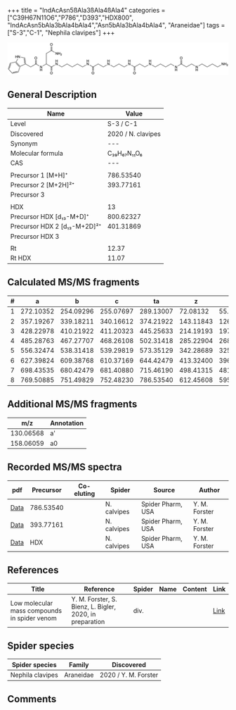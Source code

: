+++
title = "IndAcAsn5ßAla3ßAla4ßAla4"
categories = ["C39H67N11O6","P786","D393","HDX800",
"IndAcAsn5bAla3bAla4bAla4","Asn5bAla3bAla4bAla4",
"Araneidae"]
tags = ["S-3","C-1",
"Nephila clavipes"]
+++

![](/img/IndAcAsn5bAla3bAla4bAla4.png)

## General Description

| Name                       | Value              |
|----------------------------|--------------------|
| Level                      | S-3 / C-1          |
| Discovered                 | 2020 / N. clavipes |
| Synonym                    | ---                |
| Molecular formula          | C₃₉H₆₇N₁₁O₆                   |
| CAS                        | ---                |
|                            |                    |
| Precursor 1 [M+H]⁺         | 786.53540                   |
| Precursor 2 [M+2H]²⁺       | 393.77161                   |
| Precursor 3                |                    |
|                            |                    |
| HDX                        | 13                   |
| Precursor HDX   [d₁₃-M+D]⁺   | 800.62327                   |
| Precursor HDX 2 [d₁₃-M+2D]²⁺ | 401.31869                   |
| Precursor HDX 3            |                    |
|                            |                    |
| Rt                         | 12.37                   |
| Rt HDX                     | 11.07                   |

## Calculated MS/MS fragments

| # | a         | b         | c         | ta        | z         | y         | tz        |
|---|-----------|-----------|-----------|-----------|-----------|-----------|-----------|
| 1 | 272.10352 | 254.09296 | 255.07697 | 289.13007 | 72.08132 | 55.05477 | 89.10787 |
| 2 | 357.19267 | 339.18211 | 340.16612 | 374.21922 | 143.11843 | 126.09188 | 160.14498 |
| 3 | 428.22978 | 410.21922 | 411.20323 | 445.25633 | 214.19193 | 197.16538 | 231.21848 |
| 4 | 485.28763 | 467.27707 | 468.26108 | 502.31418 | 285.22904 | 268.20249 | 302.25559 |
| 5 | 556.32474 | 538.31418 | 539.29819 | 573.35129 | 342.28689 | 325.26034 | 359.31344 |
| 6 | 627.39824 | 609.38768 | 610.37169 | 644.42479 | 413.32400 | 396.29745 | 430.35055 |
| 7 | 698.43535 | 680.42479 | 681.40880 | 715.46190 | 498.41315 | 481.38660 | 515.43970 |
| 8 | 769.50885 | 751.49829 | 752.48230 | 786.53540 | 612.45608 | 595.42953 | 629.48263 |

## Additional MS/MS fragments

| m/z | Annotation |
|-----|------------|
| 130.06568 | a'         |
| 158.06059 | a0         |

## Recorded MS/MS spectra

| pdf                                             | Precursor | Co-eluting | Spider      | Source                       | Author        |
|-------------------------------------------------|-----------|------------|-------------|------------------------------|---------------|
| [Data](/pdf/N-clavipes/786_IndAcAsn5bAla3bAla4bAla4_Nc.pdf) | 786.53540 |           | N. calvipes | Spider Pharm, USA | Y. M. Forster |
| [Data](/pdf/N-clavipes/786_IndAcAsn5bAla3bAla4bAla4_Nc_2.pdf) | 393.77161 |           | N. calvipes | Spider Pharm, USA | Y. M. Forster |
| [Data](/pdf/N-clavipes/786_IndAcAsn5bAla3bAla4bAla4_Nc_HDX.pdf) | HDX |           | N. calvipes | Spider Pharm, USA | Y. M. Forster |


## References

| Title | Reference | Spider | Name | Content | Link |
|-------|-----------|--------|------|---------|------|
| Low molecular mass compounds in spider venom      | Y. M. Forster, S. Bienz, L. Bigler, 2020, in preparation          | div.       |   |   | [Link](unknown) |

## Spider species

| Spider species     | Family     | Discovered           |
|--------------------|------------|----------------------|
| Nephila clavipes | Araneidae | 2020 / Y. M. Forster |


## Comments
